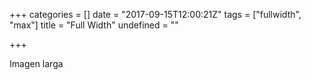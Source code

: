 +++
categories = []
date = "2017-09-15T12:00:21Z"
tags = ["fullwidth", "max"]
title = "Full Width"
undefined = ""

+++


Imagen larga